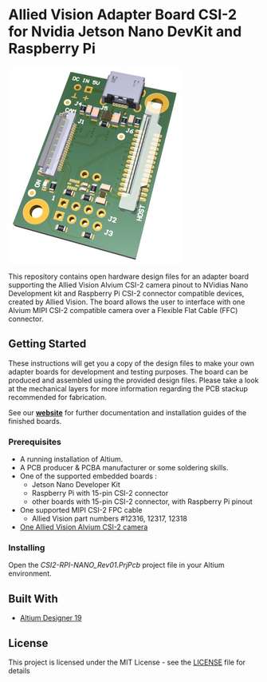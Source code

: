 # Allied Vision Adapter Board CSI-2 for Nvidia Jetson Nano DevKit and Raspberry Pi

![nano_dev_kit_Pi_adapter](/Images/Nano_Adapter_Board.jpg)

This repository contains open hardware design files for an adapter board supporting the Allied Vision Alvium CSI-2 camera pinout to NVidias Nano Development kit and Raspberry Pi CSI-2 connector compatible devices, created by Allied Vision.
The board allows the user to interface with one Alvium MIPI CSI-2 compatible camera over a Flexible Flat Cable (FFC) connector.

## Getting Started

These instructions will get you a copy of the design files to make your own adapter boards for development and testing purposes. 
The board can be produced and assembled using the provided design files. Please take a look at the mechanical layers for more information regarding the PCB stackup recommended for fabrication. 

See our **[website](https://www.alliedvision.com/en/support/technical-documentation/alvium-csi-2-documentation.html)** for further documentation and installation guides of the finished boards.

### Prerequisites

* A running installation of Altium.
* A PCB producer & PCBA manufacturer or some soldering skills.
* One of the supported embedded boards :
	* Jetson Nano Developer Kit 
	* Raspberry Pi with 15-pin CSI-2 connector
	* other boards with 15-pin CSI-2 connector, with Raspberry Pi pinout
* One supported MIPI CSI-2 FPC cable
	* Allied Vision part numbers #12316, 12317, 12318
* [One Allied Vision Alvium CSI-2 camera](https://www.alliedvision.com/en/products/embedded-vision-cameras.html)

### Installing

Open the *CSI2-RPI-NANO_Rev01.PrjPcb* project file in your Altium environment.

## Built With

* [Altium Designer 19](https://www.altium.com/altium-designer/de)
 
## License

This project is licensed under the MIT License - see the [LICENSE](LICENSE) file for details
